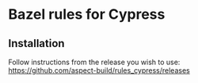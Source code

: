 # Bazel rules for Cypress

## Installation

Follow instructions from the release you wish to use:
<https://github.com/aspect-build/rules_cypress/releases>
